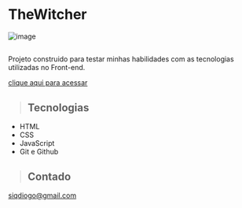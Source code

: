 # TheWitcher
![image](https://user-images.githubusercontent.com/123672982/214968125-f855ecb3-152f-4724-8ebb-75d44f872768.png)


>## 

Projeto construido para testar minhas habilidades com as tecnologias utilizadas no Front-end.

[clique aqui para acessar](https://siqdiogo.github.io/TheWitcher/)

>## Tecnologias

- HTML
- CSS
- JavaScript
- Git e Github

>## Contado
siqdiogo@gmail.com